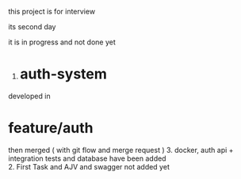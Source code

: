 
this project is for interview 

its second day 

it is in progress and not done yet 


1. # auth-system 
developed in 
# feature/auth
 then merged ( with git flow and merge request )
3. docker, auth api + integration tests and database have been added  
2. First Task and AJV and swagger not added yet 

